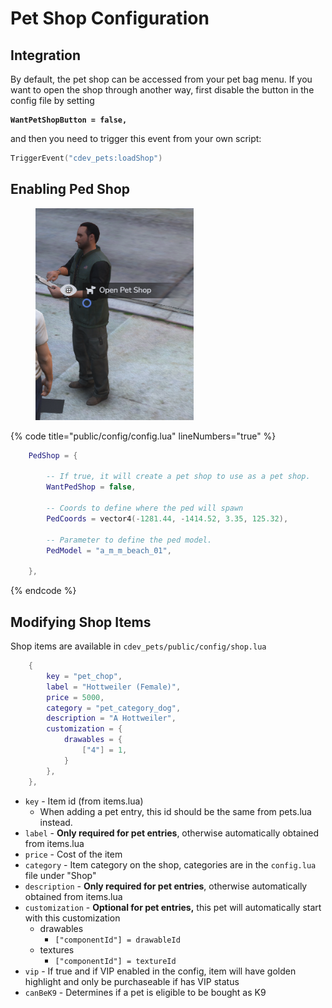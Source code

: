 # Pet Shop Configuration

## Integration

By default, the pet shop can be accessed from your pet bag menu. If you want to open the shop through another way, first disable the button in the config file by setting&#x20;

<pre class="language-lua" data-title="public/config/config.lua" data-full-width="false"><code class="lang-lua"><strong>WantPetShopButton = false,
</strong></code></pre>

&#x20;and then you need to trigger this event from your own script:

```lua
TriggerEvent("cdev_pets:loadShop")
```

## Enabling Ped Shop



<figure><img src="../../.gitbook/assets/image (1) (1) (1) (1) (1) (1) (1).png" alt=""><figcaption></figcaption></figure>

{% code title="public/config/config.lua" lineNumbers="true" %}
```lua
    PedShop = {

        -- If true, it will create a pet shop to use as a pet shop.
        WantPedShop = false,

        -- Coords to define where the ped will spawn
        PedCoords = vector4(-1281.44, -1414.52, 3.35, 125.32),

        -- Parameter to define the ped model.
        PedModel = "a_m_m_beach_01",

    },
```
{% endcode %}

## Modifying Shop Items

Shop items are available in `cdev_pets/public/config/shop.lua`&#x20;

```lua
    {
        key = "pet_chop",
        label = "Hottweiler (Female)",
        price = 5000,
        category = "pet_category_dog",
        description = "A Hottweiler",
        customization = {
            drawables = {
                ["4"] = 1,
            }
        },
    },
```

* `key` - Item id (from items.lua)
  * When adding a pet entry, this id should be the same from pets.lua instead.
* `label` - **Only required for pet entries**, otherwise automatically obtained from items.lua
* `price` - Cost of the item
* `category` - Item category on the shop, categories are in the `config.lua` file under "Shop"
* `description` - **Only required for pet entries**, otherwise automatically obtained from items.lua
* `customization` - **Optional for pet entries,** this pet will automatically start with this customization
  * drawables
    * `["componentId"] = drawableId`&#x20;
  * textures
    * `["componentId"] = textureId`&#x20;
* `vip` - If true and if VIP enabled in the config, item will have golden highlight and only be purchaseable if has VIP status
* `canBeK9` - Determines if a pet is eligible to be bought as K9
